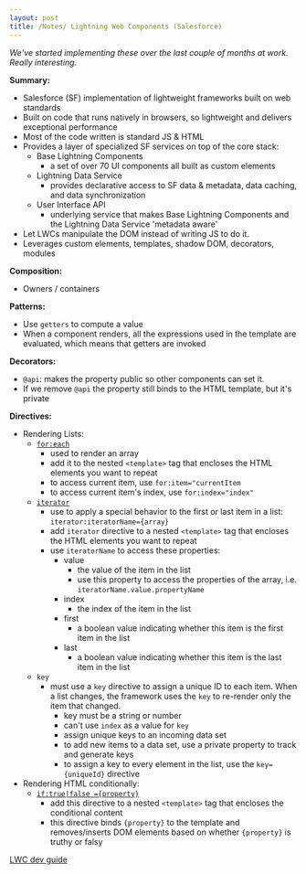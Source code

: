 ```yaml
---
layout: post
title: /Notes/ Lightning Web Components (Salesforce)
---
```


_We've started implementing these over the last couple of months at work. Really interesting._

**Summary:**
- Salesforce (SF) implementation of lightweight frameworks built on web standards
- Built on code that runs natively in browsers, so lightweight and delivers exceptional performance
- Most of the code written is standard JS & HTML
- Provides a layer of specialized SF services on top of the core stack:
    - Base Lightning Components
        - a set of over 70 UI components all built as custom elements
    - Lightning Data Service
        - provides declarative access to SF data & metadata, data caching, and data synchronization
    - User Interface API
        - underlying service that makes Base Lightning Components and the Lightning Data Service 'metadata aware'
- Let LWCs manipulate the DOM instead of writing JS to do it.
- Leverages custom elements, templates, shadow DOM, decorators, modules

**Composition:**
- Owners / containers

**Patterns:**
- Use `getters` to compute a value
- When a component renders, all the expressions used in the template are evaluated, which means that getters are invoked

**Decorators:**
- `@api`: makes the property public so other components can set it. 
- If we remove `@api` the property still binds to the HTML template, but it's private

**Directives:**
- Rendering Lists:
    - [`for:each`](https://lwc.dev/guide/html_templates#for%3Aeach)
        - used to render an array
        - add it to the nested `<template>` tag that encloses the HTML elements you want to repeat
        - to access current item, use `for:item="currentItem`
        - to access current item's index, use `for:index="index"`
    - [`iterator`](https://lwc.dev/guide/html_templates#iterator)
        - use to apply a special behavior to the first or last item in a list: `iterator:iteratorName={array}`
        - add `iterator` directive to a nested `<template>` tag that encloses the HTML elements you want to repeat
        - use `iteratorName` to access these properties:
            - value
                - the value of the item in the list
                - use this property to access the properties of the array, i.e. `iteratorName.value.propertyName`
            - index
                - the index of the item in the list
            - first
                - a boolean value indicating whether this item is the first item in the list
            - last
                - a boolean value indicating whether this item is the last item in the list
    - `key`
        - must use a `key` directive to assign a unique ID to each item. When a list changes, the framework uses the `key` to re-render only the item that changed.
            - key must be a string or number
            - can't use `index` as a value for `key`
            - assign unique keys to an incoming data set
            - to add new items to a data set, use a private property to track and generate keys
            - to assign a key to every element in the list, use the `key={uniqueId}` directive
- Rendering HTML conditionally:
    - [`if:true|false ={property}`](https://lwc.dev/guide/html_templates#render-html-conditionally)
        - add this directive to a nested `<template>` tag that encloses the conditional content
        - this directive binds `{property}` to the template and removes/inserts DOM elements based on whether `{property}` is truthy or falsy


[LWC dev guide](https://lwc.dev/)

